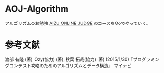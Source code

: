 # AOJ-Algorithm

アルゴリズムのお勉強
[AIZU ONLINE JUDGE](http://judge.u-aizu.ac.jp/onlinejudge/index.jsp) のコースをGoでやっていく。

# 参考文献

渡部 有隆 (著), Ozy(協力) (著), 秋葉 拓哉(協力) (著) (2015/1/30)『プログラミングコンテスト攻略のためのアルゴリズムとデータ構造』 マイナビ
